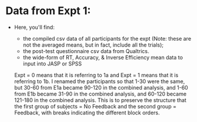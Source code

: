 # Data from Expt 1:

* Here, you'll find:
  * the compiled csv data of all participants for the expt (Note: these are not the averaged means, but in fact, include all the trials);
  * the post-test questionnaire csv data from Qualtrics.
  * the wide-form of RT, Accuracy, & Inverse Efficiency mean data to input into JASP or SPSS
  
  Expt = 0 means that it is referring to 1a and Expt = 1 means that it is referring to 1b. I renamed the participants so that 1-30 were the same, but 30-60 from E1a became 90-120 in the combined analysis, and 1-60 from E1b became 31-90 in the combined analysis, and 60-120 became 121-180 in the combined analysis. This is to preserve the structure that the first group of subjects = No Feedback and the second group = Feedback, with breaks indicating the different block orders.
